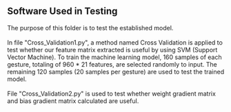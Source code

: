 Software Used in Testing
--
The purpose of this folder is to test the established model.<br> 
<br> 
In file "Cross_Validation1.py", a method named Cross Validation is applied to test whether our feature matrix extracted is useful by using SVM (Support Vector Machine). To train the machine learning model, 160 samples of each gesture, totaling of 960 * 21 features, are selected randomly to input. The remaining 120 samples (20 samples per gesture) are used to test the trained model.<br> 
<br> 
File "Cross_Validation2.py" is used to test whether weight gradient matrix and bias gradient matrix calculated are useful.<br> 
